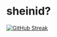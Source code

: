 # sheinid?

[![GitHub Streak](https://github-readme-streak-stats.herokuapp.com/?user=sheinid)](https://git.io/streak-stats)

